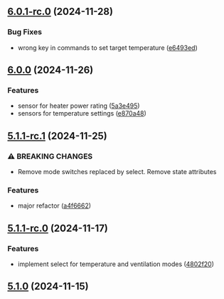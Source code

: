 ## [6.0.1-rc.0](https://github.com/bj00rn/ha-saleryd-ftx/compare/v6.0.0...v6.0.1-rc.0) (2024-11-28)


### Bug Fixes

* wrong key in commands to set target temperature ([e6493ed](https://github.com/bj00rn/ha-saleryd-ftx/commit/e6493edf72c96b8953930e92be52e372ec3aa6b2))

## [6.0.0](https://github.com/bj00rn/ha-saleryd-ftx/compare/v5.1.1-rc.1...v6.0.0) (2024-11-26)


### Features

* sensor for heater power rating ([5a3e495](https://github.com/bj00rn/ha-saleryd-ftx/commit/5a3e495932db359516fcacd1e3dfccebe7fc1280))
* sensors for temperature settings ([e870a48](https://github.com/bj00rn/ha-saleryd-ftx/commit/e870a488314033bf7e7de0c81376695a85656f9b))

## [5.1.1-rc.1](https://github.com/bj00rn/ha-saleryd-ftx/compare/v5.1.1-rc.0...v5.1.1-rc.1) (2024-11-25)


### ⚠ BREAKING CHANGES

* Remove mode switches replaced by select. Remove state attributes

### Features

* major refactor ([a4f6662](https://github.com/bj00rn/ha-saleryd-ftx/commit/a4f6662c4a5de387f2f9ab3672b7f0dea20ef86e))

## [5.1.1-rc.0](https://github.com/bj00rn/ha-saleryd-ftx/compare/v5.1.0...v5.1.1-rc.0) (2024-11-17)


### Features

* implement select for temperature and ventilation modes ([4802f20](https://github.com/bj00rn/ha-saleryd-ftx/commit/4802f20680d21e383c1a4900fab591111d659a6a))

## [5.1.0](https://github.com/bj00rn/ha-saleryd-ftx/compare/v5.0.1-rc.0...v5.1.0) (2024-11-15)

